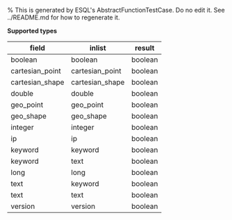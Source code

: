 % This is generated by ESQL's AbstractFunctionTestCase. Do no edit it. See ../README.md for how to regenerate it.

**Supported types**

| field | inlist | result |
| --- | --- | --- |
| boolean | boolean | boolean |
| cartesian_point | cartesian_point | boolean |
| cartesian_shape | cartesian_shape | boolean |
| double | double | boolean |
| geo_point | geo_point | boolean |
| geo_shape | geo_shape | boolean |
| integer | integer | boolean |
| ip | ip | boolean |
| keyword | keyword | boolean |
| keyword | text | boolean |
| long | long | boolean |
| text | keyword | boolean |
| text | text | boolean |
| version | version | boolean |

